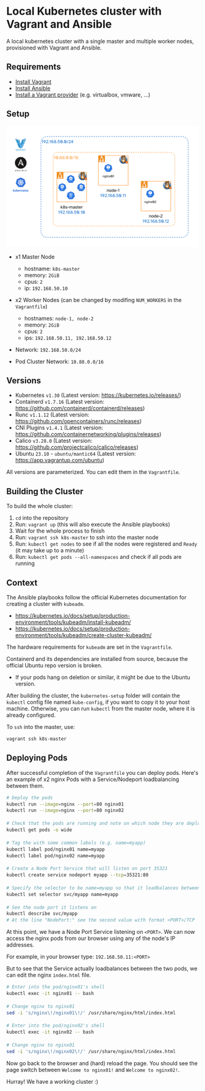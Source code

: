# Local Kubernetes cluster with Vagrant and Ansible
A local kubernetes cluster with a single master and multiple worker nodes, provisioned with Vagrant and Ansible.


## Requirements
- [Install Vagrant](https://developer.hashicorp.com/vagrant/docs/installation)
- [Install Ansible](https://docs.ansible.com/ansible/latest/installation_guide/intro_installation.html)
- [Install a Vagrant provider](https://developer.hashicorp.com/vagrant/docs/providers) (e.g. virtualbox, vmware, ...)


## Setup

![](setup.png)

- x1 Master Node
  - hostname: `k8s-master`
  - memory: `2GiB`
  - cpus: `2`
  - ip: `192.168.50.10`

- x2 Worker Nodes (can be changed by modifing `NUM_WORKERS` in the `Vagrantfile`)
  - hostnames: `node-1, node-2`
  - memory: `2GiB`
  - cpus: `2`
  - ips: `192.168.50.11, 192.168.50.12`

- Network: `192.168.50.0/24`

- Pod Cluster Network: `10.88.0.0/16`

## Versions

- Kubernetes `v1.30` (Latest version: https://kubernetes.io/releases/)
- Containerd `v1.7.16` (Latest version: https://github.com/containerd/containerd/releases)
- Runc `v1.1.12` (Latest version: https://github.com/opencontainers/runc/releases)
- CNI Plugins `v1.4.1` (Latest version: https://github.com/containernetworking/plugins/releases)
- Calico `v3.28.0` (Latest version: https://github.com/projectcalico/calico/releases)
- Ubuntu `23.10` - `ubuntu/mantic64` (Latest version: https://app.vagrantup.com/ubuntu)

All versions are parameterized. You can edit them in the `Vagrantfile`.


## Building the Cluster

To build the whole cluster:

1. `cd` into the repository
2. Run: `vagrant up` (this will also execute the Ansible playbooks)
3. Wait for the whole process to finish
4. Run: `vagrant ssh k8s-master` to ssh into the master node
5. Run: `kubectl get nodes` to see if all the nodes were registered and `Ready` (it may take up to a minute)
6. Run: `kubectl get pods --all-namespaces` and check if all pods are running


## Context

The Ansible playbooks follow the official Kubernetes documentation for creating a cluster with `kubeadm`.
- https://kubernetes.io/docs/setup/production-environment/tools/kubeadm/install-kubeadm/
- https://kubernetes.io/docs/setup/production-environment/tools/kubeadm/create-cluster-kubeadm/

The hardware requirements for `kubeadm` are set in the `Vagrantfile`.

Containerd and its dependencies are installed from source, because the official Ubuntu repo version is broken.
- If your pods hang on deletion or similar, it might be due to the Ubuntu version.

After building the cluster, the `kubernetes-setup` folder will contain the `kubectl` config file named `kube-config`, if you want to copy it to your host machine.
Otherwise, you can run `kubectl` from the master node, where it is already configured.

To `ssh` into the master, use:
```bash
vagrant ssh k8s-master
```


## Deploying Pods

After successful completion of the `Vagrantfile` you can deploy pods.
Here's an example of x2 nginx Pods with a Service/Nodeport loadbalancing between them.

```bash
# Deploy the pods
kubectl run --image=nginx --port=80 nginx01
kubectl run --image=nginx --port=80 nginx02

# Check that the pods are running and note on which node they are deployed
kubectl get pods -o wide

# Tag the with some common labels (e.g. name=myapp)
kubectl label pod/nginx01 name=myapp
kubectl label pod/nginx02 name=myapp

# Create a Node Port Service that will listen on port 35321
kubectl create service nodeport myapp --tcp=35321:80

# Specify the selector to be name=myapp so that it loadbalances between the nginx pods
kubectl set selector svc/myapp name=myapp

# See the node port it listens on
kubectl describe svc/myapp
# At the line "NodePort:" see the second value with format <PORT>/TCP
```

At this point, we have a Node Port Service listening on `<PORT>`.
We can now access the nginx pods from our browser using any of the node's IP addresses.

For example, in your browser type: `192.168.50.11:<PORT>`

But to see that the Service actually loadbalances between the two pods, we can edit the nginx `index.html` file.

```bash
# Enter into the pod/nginx01's shell
kubectl exec -it nginx01 -- bash

# Change nginx to nginx01
sed -i 's/nginx\!/nginx01\!/' /usr/share/nginx/html/index.html

# Enter into the pod/nginx02's shell
kubectl exec -it nginx02 -- bash

# Change nginx to nginx01
sed -i 's/nginx\!/nginx02\!/' /usr/share/nginx/html/index.html
```

Now go back to the browser and (hard) reload the page.
You should see the page switch between `Welcome to nginx01!` and `Welcome to nginx02!`.

Hurray! We have a working cluster :)
